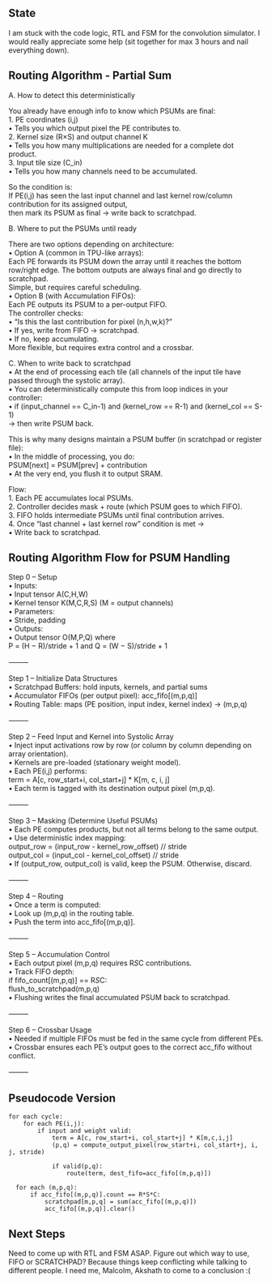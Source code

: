 ## State
I am stuck with the code logic, RTL and FSM for the convolution simulator. I would really appreciate some help (sit together for max 3 hours and nail everything down).

## Routing Algorithm - Partial Sum

A. How to detect this deterministically  

You already have enough info to know which PSUMs are final:  
	1.	PE coordinates (i,j)  
	•	Tells you which output pixel the PE contributes to.  
	2.	Kernel size (R×S) and output channel K  
	•	Tells you how many multiplications are needed for a complete dot product.  
	3.	Input tile size (C_in)  
	•	Tells you how many channels need to be accumulated.  

So the condition is:  
  If PE(i,j) has seen the last input channel and last kernel row/column contribution for its assigned output,  
  then mark its PSUM as final → write back to scratchpad.    

B. Where to put the PSUMs until ready    

There are two options depending on architecture:   
	•	Option A (common in TPU-like arrays):  
Each PE forwards its PSUM down the array until it reaches the bottom row/right edge. The bottom outputs are always final and go directly to scratchpad.  
Simple, but requires careful scheduling.  
	•	Option B (with Accumulation FIFOs):  
Each PE outputs its PSUM to a per-output FIFO.  
The controller checks:     
	•	“Is this the last contribution for pixel (n,h,w,k)?”  
	•	If yes, write from FIFO → scratchpad.  
	•	If no, keep accumulating.  
More flexible, but requires extra control and a crossbar.  

C. When to write back to scratchpad  
	•	At the end of processing each tile (all channels of the input tile have passed through the systolic array).  
	•	You can deterministically compute this from loop indices in your controller:  
	•	if (input_channel == C_in-1) and (kernel_row == R-1) and (kernel_col == S-1)  
→ then write PSUM back.  

This is why many designs maintain a PSUM buffer (in scratchpad or register file):  
	•	In the middle of processing, you do:  
PSUM[next] = PSUM[prev] + contribution  
	•	At the very end, you flush it to output SRAM.  

Flow:  
	1.	Each PE accumulates local PSUMs.  
	2.	Controller decides mask + route (which PSUM goes to which FIFO).  
	3.	FIFO holds intermediate PSUMs until final contribution arrives.  
	4.	Once “last channel + last kernel row” condition is met →  
	•	Write back to scratchpad.  





## Routing Algorithm Flow for PSUM Handling

Step 0 – Setup  
	•	Inputs:  
    	•	Input tensor A(C,H,W)  
    	•	Kernel tensor K(M,C,R,S) (M = output channels)  
	•	Parameters:  
  	•	Stride, padding  
	•	Outputs:  
  	•	Output tensor O(M,P,Q) where  
  P = (H − R)/stride + 1 and Q = (W − S)/stride + 1  

⸻

Step 1 – Initialize Data Structures  
	•	Scratchpad Buffers: hold inputs, kernels, and partial sums  
	•	Accumulator FIFOs (per output pixel): acc_fifo[(m,p,q)]  
	•	Routing Table: maps (PE position, input index, kernel index) → (m,p,q)  

⸻

Step 2 – Feed Input and Kernel into Systolic Array  
	•	Inject input activations row by row (or column by column depending on array orientation).  
	•	Kernels are pre-loaded (stationary weight model).  
	•	Each PE(i,j) performs:  
 term = A[c, row_start+i, col_start+j] * K[m, c, i, j]  
 	•	Each term is tagged with its destination output pixel (m,p,q).  

⸻

Step 3 – Masking (Determine Useful PSUMs)  
	•	Each PE computes products, but not all terms belong to the same output.  
	•	Use deterministic index mapping:  
  output_row = (input_row - kernel_row_offset) // stride  
  output_col = (input_col - kernel_col_offset) // stride  
	•	If (output_row, output_col) is valid, keep the PSUM. Otherwise, discard.  

⸻

Step 4 – Routing  
	•	Once a term is computed:  
	•	Look up (m,p,q) in the routing table.  
	•	Push the term into acc_fifo[(m,p,q)].  

⸻

Step 5 – Accumulation Control  
	•	Each output pixel (m,p,q) requires R*S*C contributions.  
	•	Track FIFO depth:  
   if fifo_count[(m,p,q)] == R*S*C:  
      flush_to_scratchpad(m,p,q)  
  	•	Flushing writes the final accumulated PSUM back to scratchpad.  

⸻

Step 6 – Crossbar Usage  
	•	Needed if multiple FIFOs must be fed in the same cycle from different PEs.  
	•	Crossbar ensures each PE’s output goes to the correct acc_fifo without conflict.  

⸻

## Pseudocode Version
    for each cycle:
        for each PE(i,j):
            if input and weight valid:
                term = A[c, row_start+i, col_start+j] * K[m,c,i,j]
                (p,q) = compute_output_pixel(row_start+i, col_start+j, i, j, stride)
                
                if valid(p,q):
                    route(term, dest_fifo=acc_fifo[(m,p,q)])
                
      for each (m,p,q):
          if acc_fifo[(m,p,q)].count == R*S*C:
              scratchpad[m,p,q] = sum(acc_fifo[(m,p,q)])
              acc_fifo[(m,p,q)].clear()

## Next Steps
Need to come up with RTL and FSM ASAP. Figure out which way to use, FIFO or SCRATCHPAD? Because things keep conflicting while talking to different people. I need me, Malcolm, Akshath to come to a conclusion :(
